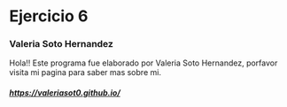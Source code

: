 # Ejercicio 6

### Valeria Soto Hernandez

Hola!! Este programa fue elaborado por Valeria Soto Hernandez, porfavor visita mi pagina para saber mas sobre mi. 
##### https://valeriasot0.github.io/

